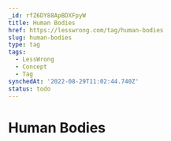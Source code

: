 ```yaml
---
_id: rfZ6DY88ApBDXFpyW
title: Human Bodies
href: https://lesswrong.com/tag/human-bodies
slug: human-bodies
type: tag
tags:
  - LessWrong
  - Concept
  - Tag
synchedAt: '2022-08-29T11:02:44.740Z'
status: todo
---
```


# Human Bodies
